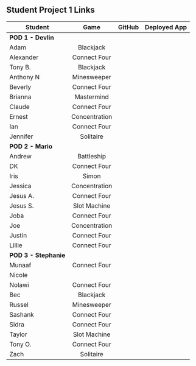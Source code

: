 ## Student Project 1 Links

| Student | Game | GitHub | Deployed App |
|---|:---:|:---:|:---:|
| **POD 1 - Devlin** |  |  |  |
| Adam | Blackjack |  |  |
| Alexander | Connect Four |  |  |
| Tony B. | Blackjack |  |  |
| Anthony N | Minesweeper |  |  |
| Beverly | Connect Four |  |  |
| Brianna | Mastermind |  |  |
| Claude | Connect Four |  |  |
| Ernest | Concentration |  |  |
| Ian | Connect Four |  |  |
| Jennifer | Solitaire |  |  |
| **POD 2 - Mario** |  |  |  |
| Andrew | Battleship |  |  |
| DK | Connect Four |  |  |
| Iris | Simon |  |  |
| Jessica | Concentration |  |  |
| Jesus A. | Connect Four |  |  |
| Jesus S. | Slot Machine |  |  |
| Joba | Connect Four |  |  |
| Joe | Concentration |  |  |
| Justin | Connect Four |  |  |
| Lillie | Connect Four |  |  |
| **POD 3 - Stephanie** |  |  |  |
| Munaaf | Connect Four |  |  |
| Nicole |  |  |  |
| Nolawi | Connect Four |  |  |
| Bec | Blackjack |  |  |
| Russel | Minesweeper |  |  |
| Sashank | Connect Four |  |  |
| Sidra | Connect Four |  |  |
| Taylor | Slot Machine |  |  |
| Tony O. | Connect Four |  |  |
| Zach | Solitaire |  |  |

